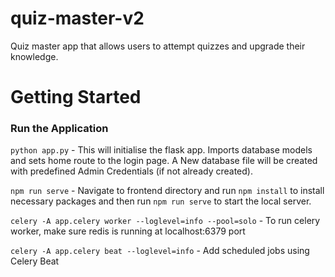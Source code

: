 # quiz-master-v2
Quiz master app that allows users to attempt quizzes and upgrade their knowledge.

# Getting Started

### Run the Application

`python app.py` - This will initialise the flask app. Imports database models and sets home route to the login page. A New database file will be created with predefined Admin Credentials (if not already created). 

`npm run serve` - Navigate to frontend directory and run `npm install` to install necessary packages and then run `npm run serve` to start the local server.

`celery -A app.celery worker --loglevel=info --pool=solo` - To run celery worker, make sure redis is running at localhost:6379 port

`celery -A app.celery beat --loglevel=info` - Add scheduled jobs using Celery Beat
